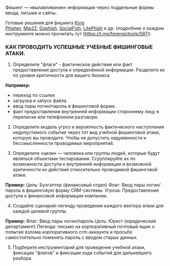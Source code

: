 Фишинг — «вылавливание» информации через поддельные формы ввода, письма и сайты.

Готовые решения для фишинга [King Phisher](https://github.com/rsmusllp/king-phisher), [Mip22](https://github.com/makdosx/mip22), [Gophish](https://github.com/gophish/gophish), [SocialFish](https://github.com/UndeadSec/SocialFish), [LitePhish](https://github.com/DarkSecsDevelopers/LitePhish) и др.
(подробнее о каждом инструменте можно прочитать тут (https://t.me/forensictools/597))

### КАК ПРОВОДИТЬ УСПЕШНЫЕ УЧЕБНЫЕ ФИШИНГОВЫЕ АТАКИ.

1. Определите "флаги" - фактическое действие или факт предоставления доступа к определённой информации. Разделите их по уровня критичности для вашего бизнеса

**Например:**
- переход по ссылке
- загрузка и запуск файла
- ввод пары логин/пароль в фишинговой форме. 
- факт предоставления внутренней информации стороннему лицу в переписке или телефонном разговоре.

2. Определите модель угроз и вероятность фактического наступления недопустимого события через тот вид учебной фишинговой атаки, которую вы проводите. Чтобы не допустить надуманности и бессмысленности проводимых мероприятий. 

3. Определите «цели» — человека или группы людей, которые будут являться объектами тестирования. Сгруппируйте их по возможности доступа к внутренней информации и возможной критичности их действий относительно проводимой фишинговой атаки. 

**Пример:**
Цель: Бухгалтер (финансовый отдел) 
Флаг: Ввод пары логин/пароль в фишинговую форму CRM-системы.
Угроза: Предоставление доступа к финансовой информации компании.

4. Создайте сценарий-легенду проведения каждого вектора атаки для каждой целевой группы. 

**Пример:**
Флаг: Ввод пары логин/пароль
Цель: Юрист (юридический департамент) 
Легенда: письмо на корпоративный почтовый ящик о попытке взлома корпоративного crm-аккаунта и просьбе самостоятельно поменять пароль с вводом старых данных. 

5. Подберите инструментарий для проведения учебной атаки, фиксации "флагов" и фиксации хода событий для дальнейшего разбора. 
